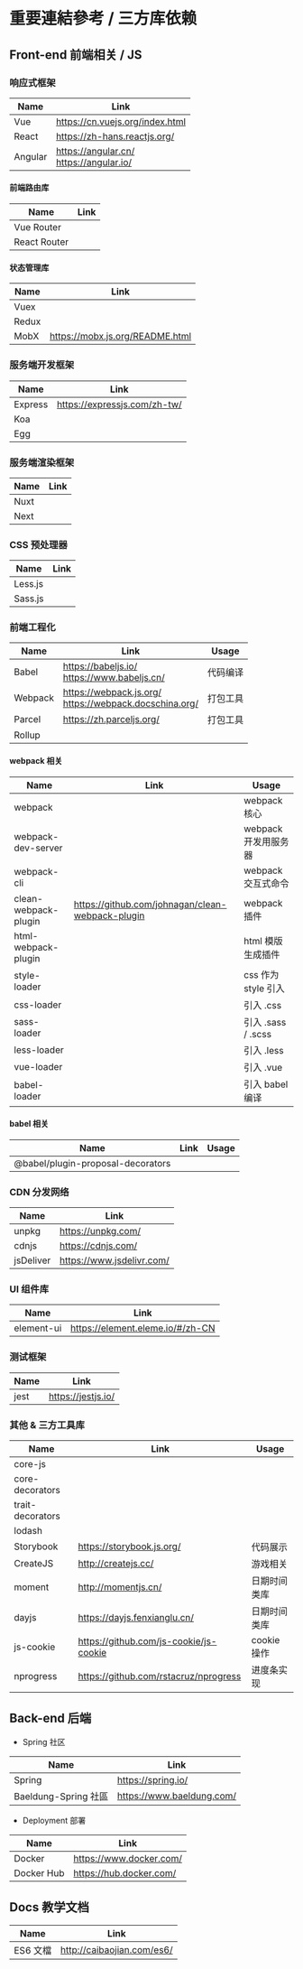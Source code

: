 # 重要連結參考 / 三方库依赖

## Front-end 前端相关 / JS

### 响应式框架

| Name    | Link                                        |
| ------- | ------------------------------------------- |
| Vue     | https://cn.vuejs.org/index.html             |
| React   | https://zh-hans.reactjs.org/                |
| Angular | https://angular.cn/<br/>https://angular.io/ |

#### 前端路由库

| Name         | Link |
| ------------ | ---- |
| Vue Router   |
| React Router |

#### 状态管理库

| Name  | Link                            |
| ----- | ------------------------------- |
| Vuex  |
| Redux |
| MobX  | https://mobx.js.org/README.html |

### 服务端开发框架

| Name    | Link                         |
| ------- | ---------------------------- |
| Express | https://expressjs.com/zh-tw/ |
| Koa     |                              |
| Egg     |                              |

### 服务端渲染框架

| Name | Link |
| ---- | ---- |
| Nuxt |      |
| Next |      |

### CSS 预处理器

| Name    | Link |
| ------- | ---- |
| Less.js |
| Sass.js |

### 前端工程化

| Name    | Link                                                       | Usage    |
| ------- | ---------------------------------------------------------- | -------- |
| Babel   | https://babeljs.io/<br/>https://www.babeljs.cn/            | 代码编译 |
| Webpack | https://webpack.js.org/<br/>https://webpack.docschina.org/ | 打包工具 |
| Parcel  | https://zh.parceljs.org/                                   | 打包工具 |
| Rollup  |                                                            |          |

#### webpack 相关

| Name                 | Link                                             | Usage                |
| -------------------- | ------------------------------------------------ | -------------------- |
| webpack              |                                                  | webpack 核心         |
| webpack-dev-server   |                                                  | webpack 开发用服务器 |
| webpack-cli          |                                                  | webpack 交互式命令   |
| clean-webpack-plugin | https://github.com/johnagan/clean-webpack-plugin | webpack 插件         |
| html-webpack-plugin  |                                                  | html 模版生成插件    |
| style-loader         |                                                  | css 作为 style 引入  |
| css-loader           |                                                  | 引入 .css            |
| sass-loader          |                                                  | 引入 .sass / .scss   |
| less-loader          |                                                  | 引入 .less           |
| vue-loader           |                                                  | 引入 .vue            |
| babel-loader         |                                                  | 引入 babel 编译      |

#### babel 相关

| Name                              | Link | Usage |
| --------------------------------- | ---- | ----- |
| @babel/plugin-proposal-decorators |      |       |

### CDN 分发网络

| Name      | Link                      |
| --------- | ------------------------- |
| unpkg     | https://unpkg.com/        |
| cdnjs     | https://cdnjs.com/        |
| jsDeliver | https://www.jsdelivr.com/ |

### UI 组件库

| Name       | Link                             |
| ---------- | -------------------------------- |
| element-ui | https://element.eleme.io/#/zh-CN |

### 测试框架

| Name | Link               |
| ---- | ------------------ |
| jest | https://jestjs.io/ |

### 其他 & 三方工具库

| Name             | Link                                   | Usage        |
| ---------------- | -------------------------------------- | ------------ |
| core-js          |                                        |              |
| core-decorators  |                                        |              |
| trait-decorators |                                        |              |
| lodash           |                                        |              |
| Storybook        | https://storybook.js.org/              | 代码展示     |
| CreateJS         | http://createjs.cc/                    | 游戏相关     |
| moment           | http://momentjs.cn/                    | 日期时间类库 |
| dayjs            | https://dayjs.fenxianglu.cn/           | 日期时间类库 |
| js-cookie        | https://github.com/js-cookie/js-cookie | cookie 操作  |
| nprogress        | https://github.com/rstacruz/nprogress  | 进度条实现   |


## Back-end 后端

- Spring 社区

| Name                 | Link                      |
| -------------------- | ------------------------- |
| Spring               | https://spring.io/        |
| Baeldung-Spring 社區 | https://www.baeldung.com/ |

- Deployment 部署

| Name       | Link                    |
| ---------- | ----------------------- |
| Docker     | https://www.docker.com/ |
| Docker Hub | https://hub.docker.com/ |

## Docs 教学文档

| Name     | Link                       |
| -------- | -------------------------- |
| ES6 文檔 | http://caibaojian.com/es6/ |
